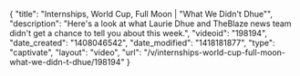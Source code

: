 {
    "title": "Internships, World Cup, Full Moon | \"What We Didn't Dhue\"",
    "description": "Here's a look at what Laurie Dhue and TheBlaze news team didn't get a chance to tell you about this week.",
    "videoid": "198194",
    "date_created": "1408046542",
    "date_modified": "1418181877",
    "type": "captivate",
    "layout": "video",
    "url": "\/v\/internships-world-cup-full-moon-what-we-didn-t-dhue\/198194"
}